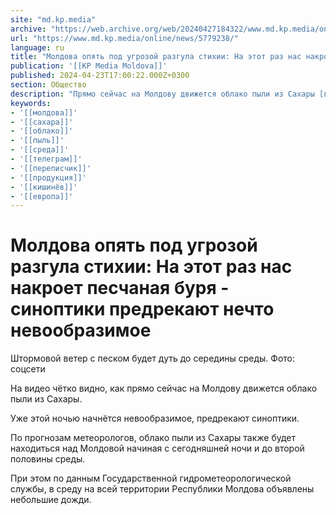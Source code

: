 ```yaml
---
site: "md.kp.media"
archive: "https://web.archive.org/web/20240427184322/www.md.kp.media/online/news/5779238/"
url: "https://www.md.kp.media/online/news/5779238/"
language: ru
title: "Молдова опять под угрозой разгула стихии: На этот раз нас накроет песчаная буря - синоптики предрекают нечто невообразимое"
publication: '[[KP Media Moldova]]'
published: 2024-04-23T17:00:22.000Z+0300
section: Общество
description: "Прямо сейчас на Молдову движется облако пыли из Сахары [видео]"
keywords:
- '[[молдова]]'
- '[[сахара]]'
- '[[облако]]'
- '[[пыль]]'
- '[[среда]]'
- '[[телеграм]]'
- '[[переписчик]]'
- '[[продукция]]'
- '[[кишинёв]]'
- '[[европа]]'
---
```


# Молдова опять под угрозой разгула стихии: На этот раз нас накроет песчаная буря - синоптики предрекают нечто невообразимое

Штормовой ветер с песком будет дуть до середины среды. Фото: соцсети

На видео чётко видно, как прямо сейчас на Молдову движется облако пыли из Сахары.

Уже этой ночью начнётся невообразимое, предрекают синоптики.

По прогнозам метеорологов, облако пыли из Сахары также будет находиться над Молдовой начиная с сегодняшней ночи и до второй половины среды.

При этом по данным Государственной гидрометеорологической службы, в среду на всей территории Республики Молдова объявлены небольшие дожди.